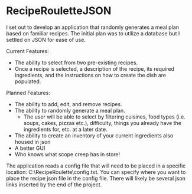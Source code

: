 # RecipeRouletteJSON

I set out to develop an application that randomly generates a meal plan based on familiar recipes. The initial plan was to utilize a database but I settled on JSON for ease of use.

Current Features:
  - The ability to select from two pre-existing recipes.
  - Once a recipe is selected, a description of the recipe, its required ingredients, and the instructions on how to create the dish are populated.

Planned Features:
  - The ability to add, edit, and remove recipes.
  - The ability to randomly generate a meal plan.
      - The user will be able to select by filtering cuisines, food types (i.e. soups, cakes, pizzas etc.), difficulty, things you already have the ingredients for, etc. at a later date.
  - The ability to create an inventory of your current ingredients also housed in json
  - A better GUI
  - Who knows what scope creep has in store!

The application reads a config file that will need to be placed in a specific location: C:\RecipeRoulette\config.txt. You can specify where you want to place the recipe json file in the config file. There will likely be several json links inserted by the end of the project.
